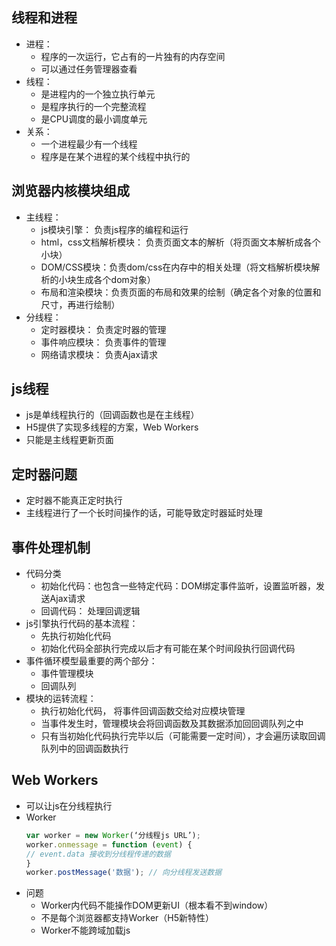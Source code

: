 ## 线程和进程
* 进程：
    * 程序的一次运行，它占有的一片独有的内存空间
    * 可以通过任务管理器查看
* 线程： 
    * 是进程内的一个独立执行单元
    * 是程序执行的一个完整流程
    * 是CPU调度的最小调度单元
* 关系：
    * 一个进程最少有一个线程
    * 程序是在某个进程的某个线程中执行的

## 浏览器内核模块组成
* 主线程：
    * js模块引擎： 负责js程序的编程和运行
    * html，css文档解析模块： 负责页面文本的解析（将页面文本解析成各个小块）
    * DOM/CSS模块：负责dom/css在内存中的相关处理（将文档解析模块解析的小块生成各个dom对象）
    * 布局和渲染模块：负责页面的布局和效果的绘制（确定各个对象的位置和尺寸，再进行绘制）
* 分线程： 
    * 定时器模块： 负责定时器的管理
    * 事件响应模块： 负责事件的管理
    * 网络请求模块： 负责Ajax请求           
    
## js线程
* js是单线程执行的（回调函数也是在主线程）
* H5提供了实现多线程的方案，Web Workers
* 只能是主线程更新页面

## 定时器问题
* 定时器不能真正定时执行
* 主线程进行了一个长时间操作的话，可能导致定时器延时处理

## 事件处理机制
* 代码分类
    * 初始化代码：也包含一些特定代码：DOM绑定事件监听，设置监听器，发送Ajax请求
    * 回调代码： 处理回调逻辑
* js引擎执行代码的基本流程：
    * 先执行初始化代码
    * 初始化代码全部执行完成以后才有可能在某个时间段执行回调代码    
* 事件循环模型最重要的两个部分：
    * 事件管理模块
    * 回调队列     
* 模块的运转流程：
    * 执行初始化代码， 将事件回调函数交给对应模块管理
    * 当事件发生时，管理模块会将回调函数及其数据添加回回调队列之中
    * 只有当初始化代码执行完毕以后（可能需要一定时间），才会遍历读取回调队列中的回调函数执行
    
## Web Workers
* 可以让js在分线程执行
* Worker
    ```js
  var worker = new Worker(‘分线程js URL’);
  worker.onmessage = function (event) {
    // event.data 接收到分线程传递的数据
  }
  worker.postMessage('数据'); // 向分线程发送数据
  ```
* 问题
    * Worker内代码不能操作DOM更新UI（根本看不到window）
    * 不是每个浏览器都支持Worker（H5新特性）
    * Worker不能跨域加载js  
     
